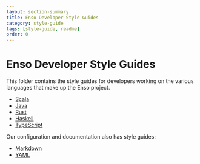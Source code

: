```yaml
---
layout: section-summary
title: Enso Developer Style Guides
category: style-guide
tags: [style-guide, readme]
order: 0
---
```


# Enso Developer Style Guides

This folder contains the style guides for developers working on the various
languages that make up the Enso project.

- [Scala](./scala.md)
- [Java](./java.md)
- [Rust](./rust.md)
- [Haskell](./haskell.md)
- [TypeScript](./typescript.md)

Our configuration and documentation also has style guides:

- [Markdown](./markdown.md)
- [YAML](./yaml.md)

